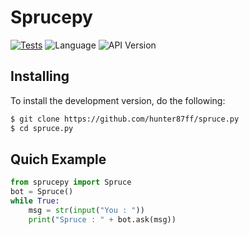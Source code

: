 # Sprucepy
[![Tests](https://github.com/Hunter87ff/sprucepy/actions/workflows/python-application.yml/badge.svg)](https://github.com/Hunter87ff/sprucepy/actions/workflows/python-application.yml)
![Language](https://img.shields.io/badge/lang-Python%203.5|3.8|3.10-blue)
![API Version](https://img.shields.io/badge/Version-0.1.0-violet)

## Installing 
<!--
To install the library you can just run the following command:
```sh
# Linux/macOS
python3 -m pip install -U spruce.py

# Windows
py -3 -m pip install -U spruce.py
```-->
To install the development version, do the following:
```sh
$ git clone https://github.com/hunter87ff/spruce.py
$ cd spruce.py
```
## Quich Example
```py
from sprucepy import Spruce
bot = Spruce()
while True:
	msg = str(input("You : "))
	print("Spruce : " + bot.ask(msg))
```
